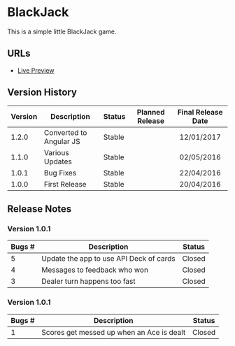 # BlackJack

This is a simple little BlackJack game.

## URLs
* [Live Preview](http://www.paulhume.co.uk/demos/blackjack)

## Version History

| Version | Description             | Status      | Planned Release | Final Release Date |
| ------- | ----------------------- | ----------- | :-------------: | :----------------: |
| 1.2.0   | Converted to Angular JS | Stable      |                 | 12/01/2017         |
| 1.1.0   | Various Updates         | Stable      |                 | 02/05/2016         |
| 1.0.1   | Bug Fixes               | Stable      |                 | 22/04/2016         |
| 1.0.0   | First Release           | Stable      |                 | 20/04/2016         |

## Release Notes

### Version 1.0.1

| Bugs #  | Description                                       | Status |
| ------- | ------------------------------------------------- | ------ |
| 5       | Update the app to use API Deck of cards           | Closed |
| 4       | Messages to feedback who won                      | Closed |
| 3       | Dealer turn happens too fast                      | Closed |

### Version 1.0.1

| Bugs #  | Description                                       | Status |
| ------- | ------------------------------------------------- | ------ |
| 1       | Scores get messed up when an Ace is dealt         | Closed |
